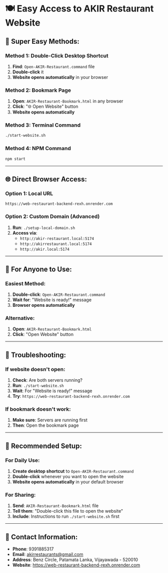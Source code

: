 # 🍽️ Easy Access to AKIR Restaurant Website

## 🚀 **Super Easy Methods:**

### **Method 1: Double-Click Desktop Shortcut**
1. **Find**: `Open-AKIR-Restaurant.command` file
2. **Double-click** it
3. **Website opens automatically** in your browser

### **Method 2: Bookmark Page**
1. **Open**: `AKIR-Restaurant-Bookmark.html` in any browser
2. **Click**: "🌐 Open Website" button
3. **Website opens automatically**

### **Method 3: Terminal Command**
```bash
./start-website.sh
```

### **Method 4: NPM Command**
```bash
npm start
```

---

## 🌐 **Direct Browser Access:**

### **Option 1: Local URL**
```
https://web-restaurant-backend-rexh.onrender.com
```

### **Option 2: Custom Domain (Advanced)**
1. **Run**: `./setup-local-domain.sh`
2. **Access via**: 
   - `http://akir-restaurant.local:5174`
   - `http://akirrestaurant.local:5174`
   - `http://akir.local:5174`

---

## 📱 **For Anyone to Use:**

### **Easiest Method:**
1. **Double-click**: `Open-AKIR-Restaurant.command`
2. **Wait for**: "Website is ready!" message
3. **Browser opens automatically**

### **Alternative:**
1. **Open**: `AKIR-Restaurant-Bookmark.html`
2. **Click**: "Open Website" button

---

## 🔧 **Troubleshooting:**

### **If website doesn't open:**
1. **Check**: Are both servers running?
2. **Run**: `./start-website.sh`
3. **Wait**: For "Website is ready!" message
4. **Try**: `https://web-restaurant-backend-rexh.onrender.com`

### **If bookmark doesn't work:**
1. **Make sure**: Servers are running first
2. **Then**: Open the bookmark page

---

## 🎯 **Recommended Setup:**

### **For Daily Use:**
1. **Create desktop shortcut** to `Open-AKIR-Restaurant.command`
2. **Double-click** whenever you want to open the website
3. **Website opens automatically** in your default browser

### **For Sharing:**
1. **Send**: `AKIR-Restaurant-Bookmark.html` file
2. **Tell them**: "Double-click this file to open the website"
3. **Include**: Instructions to run `./start-website.sh` first

---

## 📧 **Contact Information:**
- **Phone**: 9391885317
- **Email**: akirrestaurants@gmail.com
- **Address**: Benz Circle, Patamata Lanka, Vijayawada - 520010
- **Website**: https://web-restaurant-backend-rexh.onrender.com